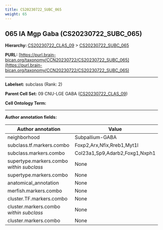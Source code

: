 ```yaml
---
title: CS20230722_SUBC_065
weight: 65
---
```

## 065 IA Mgp Gaba (CS20230722_SUBC_065)
<b>Hierarchy: </b>
[CS20230722_CLAS_09](../CS20230722_CLAS_09) >
[CS20230722_SUBC_065](../CS20230722_SUBC_065)

**PURL:** [https://purl.brain-bican.org/taxonomy/CCN20230722/CS20230722_SUBC_065](https://purl.brain-bican.org/taxonomy/CCN20230722/CS20230722_SUBC_065)

---


**Labelset:** subclass (Rank: 2)

**Parent Cell Set:** 09 CNU-LGE GABA ([CS20230722_CLAS_09](../CS20230722_CLAS_09))



**Cell Ontology Term:** 

[MARKER GENES.]: #


---

[TRANSFERRED ANNOTATIONS.]: #


[AUTHOR ANNOTATION FIELDS.]: #


**Author annotation fields:**

| Author annotation | Value |
|-------------------|-------|
|neighborhood|Subpallium-GABA|
|subclass.tf.markers.combo|Foxp2,Arx,Nfix,Rreb1,Myt1l|
|subclass.markers.combo|Col23a1,Sp9,Adarb2,Foxg1,Nxph1|
|supertype.markers.combo _within subclass_|None|
|supertype.markers.combo|None|
|anatomical_annotation|None|
|merfish.markers.combo|None|
|cluster.TF.markers.combo|None|
|cluster.markers.combo _within subclass_|None|
|cluster.markers.combo|None|
